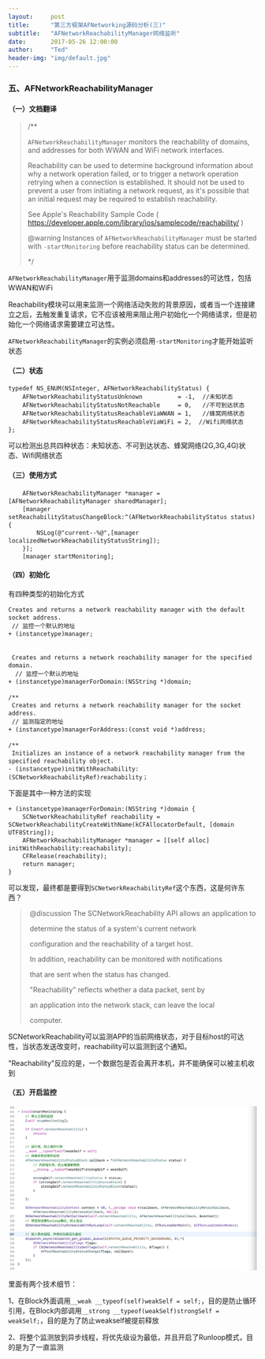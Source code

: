 ```yaml
---
layout:     post
title:      "第三方框架AFNetworking源码分析(三)"
subtitle:   "AFNetworkReachabilityManager网络监听"
date:       2017-05-26 12:00:00
author:     "Ted"
header-img: "img/default.jpg"
---
```


### 五、AFNetworkReachabilityManager

#### （一）文档翻译

> /**
>
>  `AFNetworkReachabilityManager` monitors the reachability of domains, and addresses for both WWAN and WiFi network interfaces.
>
>  Reachability can be used to determine background information about why a network operation failed, or to trigger a network operation retrying when a connection is established. It should not be used to prevent a user from initiating a network request, as it's possible that an initial request may be required to establish reachability.
>
>  See Apple's Reachability Sample Code ( https://developer.apple.com/library/ios/samplecode/reachability/ )
>
>  @warning Instances of `AFNetworkReachabilityManager` must be started with `-startMonitoring` before reachability status can be determined.
>
>  */

 `AFNetworkReachabilityManager`用于监测domains和addresses的可达性，包括WWAN和WiFi

Reachability模块可以用来监测一个网络活动失败的背景原因，或者当一个连接建立之后，去触发重复请求，它不应该被用来阻止用户初始化一个网络请求，但是初始化一个网络请求需要建立可达性。

 `AFNetworkReachabilityManager`的实例必须启用`-startMonitoring`才能开始监听状态

#### （二）状态

```
typedef NS_ENUM(NSInteger, AFNetworkReachabilityStatus) {
    AFNetworkReachabilityStatusUnknown          = -1,  //未知状态
    AFNetworkReachabilityStatusNotReachable     = 0,   //不可到达状态
    AFNetworkReachabilityStatusReachableViaWWAN = 1,   //蜂窝网络状态
    AFNetworkReachabilityStatusReachableViaWiFi = 2,  //Wifi网络状态
};
```

可以检测出总共四种状态：未知状态、不可到达状态、蜂窝网络(2G,3G,4G)状态、Wifi网络状态

#### （三）使用方式

```
    AFNetworkReachabilityManager *manager = [AFNetworkReachabilityManager sharedManager];
    [manager setReachabilityStatusChangeBlock:^(AFNetworkReachabilityStatus status) {
		NSLog(@"current--%@",[manager localizedNetworkReachabilityStatusString]);
	}];
    [manager startMonitoring];
```

#### （四）初始化

有四种类型的初始化方式

```
Creates and returns a network reachability manager with the default socket address.
 // 监控一个默认的地址
+ (instancetype)manager;


 Creates and returns a network reachability manager for the specified domain.
  // 监控一个默认的地址
+ (instancetype)managerForDomain:(NSString *)domain;

/**
 Creates and returns a network reachability manager for the socket address.
 // 监测指定的地址
+ (instancetype)managerForAddress:(const void *)address;

/**
 Initializes an instance of a network reachability manager from the specified reachability object.
- (instancetype)initWithReachability:(SCNetworkReachabilityRef)reachability；
```

下面是其中一种方法的实现

```
+ (instancetype)managerForDomain:(NSString *)domain {
    SCNetworkReachabilityRef reachability = SCNetworkReachabilityCreateWithName(kCFAllocatorDefault, [domain UTF8String]);
    AFNetworkReachabilityManager *manager = [[self alloc] initWithReachability:reachability];  
    CFRelease(reachability);
    return manager;
}

```

可以发现，最终都是要得到`SCNetworkReachabilityRef`这个东西，这是何许东西？

> ​	@discussion The SCNetworkReachability API allows an application to
>
> ​		determine the status of a system's current network
>
> ​		configuration and the reachability of a target host.
>
> ​		In addition, reachability can be monitored with notifications
>
> ​		that are sent when the status has changed.
>
> ​		"Reachability" reflects whether a data packet, sent by
>
> ​		an application into the network stack, can leave the local
>
> ​		computer.

SCNetworkReachability可以监测APP的当前网络状态，对于目标host的可达性，当状态发送改变时，reachability可以监测到这个通知。

"Reachability"反应的是，一个数据包是否会离开本机，并不能确保可以被主机收到

#### （五）开启监控

![img](/img/AFNetworking/09.png)

里面有两个技术细节：

1、在Block外面调用`__weak __typeof(self)weakSelf = self;`，目的是防止循环引用，在Block内部调用`__strong __typeof(weakSelf)strongSelf = weakSelf;`，目的是为了防止weakself被提前释放

2、将整个监测放到异步线程，将优先级设为最低，并且开启了Runloop模式，目的是为了一直监测